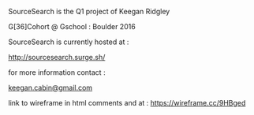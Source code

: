 SourceSearch is the Q1 project of Keegan Ridgley

G[36]Cohort @ Gschool : Boulder 2016

SourceSearch is currently hosted at :

http://sourcesearch.surge.sh/

for more information contact :

keegan.cabin@gmail.com

link to wireframe in html comments and at :
https://wireframe.cc/9HBged
